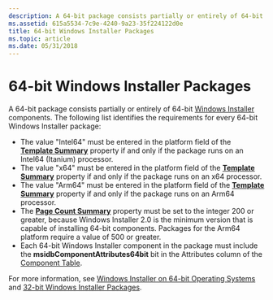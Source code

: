```yaml
---
description: A 64-bit package consists partially or entirely of 64-bit Windows Installer components.
ms.assetid: 615a5534-7c9e-4240-9a23-35f224122d0e
title: 64-bit Windows Installer Packages
ms.topic: article
ms.date: 05/31/2018
---
```


# 64-bit Windows Installer Packages

A 64-bit package consists partially or entirely of 64-bit [Windows Installer](windows-installer-components.md) components. The following list identifies the requirements for every 64-bit Windows Installer package:

-   The value "Intel64" must be entered in the platform field of the [**Template Summary**](template-summary.md) property if and only if the package runs on an Intel64 (Itanium) processor.
-   The value "x64" must be entered in the platform field of the [**Template Summary**](template-summary.md) property if and only if the package runs on an x64 processor.
-   The value "Arm64" must be entered in the platform field of the [**Template Summary**](template-summary.md) property if and only if the package runs on an Arm64 processor.
-   The [**Page Count Summary**](page-count-summary.md) property must be set to the integer 200 or greater, because Windows Installer 2.0 is the minimum version that is capable of installing 64-bit components. Packages for the Arm64 platform require a value of 500 or greater.
-   Each 64-bit Windows Installer component in the package must include the **msidbComponentAttributes64bit** bit in the Attributes column of the [Component Table](component-table.md).

For more information, see [Windows Installer on 64-bit Operating Systems](windows-installer-on-64-bit-operating-systems.md) and [32-bit Windows Installer Packages](32-bit-windows-installer-packages.md).

 

 



